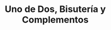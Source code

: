 ---
title: "Uno de Dos, Bisutería y Complementos"
url: /medina-del-campo/uno-de-dos-bisuteria-y-complementos/
shop: Schmuck
---